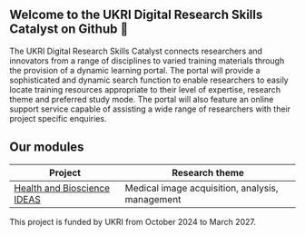 ## Welcome to the UKRI Digital Research Skills Catalyst on Github 👋

The UKRI Digital Research Skills Catalyst connects researchers and innovators from a range of disciplines to varied training materials through the provision of a dynamic learning portal. The portal will provide a sophisticated and dynamic search function to enable researchers to easily locate training resources appropriate to their level of expertise, research theme and preferred study mode. The portal will also feature an online support service capable of assisting a wide range of researchers with their project specific enquiries.

## Our modules

| Project                    | Research theme |   
| -------------------------- | ---------|
| [Health and Bioscience IDEAS](https://healthbioscienceideas.github.io/)| Medical image acquisition, analysis, management |

This project is funded by UKRI from October 2024 to March 2027. 
